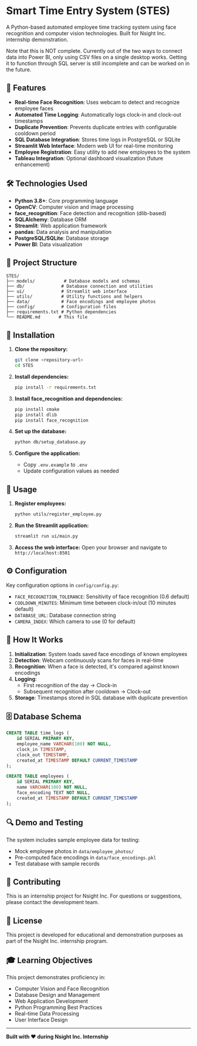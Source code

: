 # Smart Time Entry System (STES)

A Python-based automated employee time tracking system using face recognition and computer vision technologies. Built for Nsight Inc. internship demonstration.

Note that this is NOT complete. Currently out of the two ways to connect data into Power BI, only using CSV files on a single desktop works. Getting it to function through SQL server is still incomplete and can be worked on in the future.

## 🚀 Features

- **Real-time Face Recognition**: Uses webcam to detect and recognize employee faces
- **Automated Time Logging**: Automatically logs clock-in and clock-out timestamps
- **Duplicate Prevention**: Prevents duplicate entries with configurable cooldown period
- **SQL Database Integration**: Stores time logs in PostgreSQL or SQLite
- **Streamlit Web Interface**: Modern web UI for real-time monitoring
- **Employee Registration**: Easy utility to add new employees to the system
- **Tableau Integration**: Optional dashboard visualization (future enhancement)

## 🛠️ Technologies Used

- **Python 3.8+**: Core programming language
- **OpenCV**: Computer vision and image processing
- **face_recognition**: Face detection and recognition (dlib-based)
- **SQLAlchemy**: Database ORM
- **Streamlit**: Web application framework
- **pandas**: Data analysis and manipulation
- **PostgreSQL/SQLite**: Database storage
- **Power BI**: Data visualization

## 📁 Project Structure

```
STES/
├── models/           # Database models and schemas
├── db/              # Database connection and utilities
├── ui/              # Streamlit web interface
├── utils/           # Utility functions and helpers
├── data/            # Face encodings and employee photos
├── config/          # Configuration files
├── requirements.txt # Python dependencies
└── README.md       # This file
```

## 🔧 Installation

1. **Clone the repository:**
   ```bash
   git clone <repository-url>
   cd STES
   ```

2. **Install dependencies:**
   ```bash
   pip install -r requirements.txt
   ```

3. **Install face_recognition and dependencies:**
   ```bash
   pip install cmake
   pip install dlib
   pip install face_recognition
   ```

4. **Set up the database:**
   ```bash
   python db/setup_database.py
   ```

5. **Configure the application:**
   - Copy `.env.example` to `.env`
   - Update configuration values as needed

## 🚀 Usage

1. **Register employees:**
   ```bash
   python utils/register_employee.py
   ```

2. **Run the Streamlit application:**
   ```bash
   streamlit run ui/main.py
   ```

3. **Access the web interface:**
   Open your browser and navigate to `http://localhost:8501`

## ⚙️ Configuration

Key configuration options in `config/config.py`:

- `FACE_RECOGNITION_TOLERANCE`: Sensitivity of face recognition (0.6 default)
- `COOLDOWN_MINUTES`: Minimum time between clock-in/out (10 minutes default)
- `DATABASE_URL`: Database connection string
- `CAMERA_INDEX`: Which camera to use (0 for default)

## 🎯 How It Works

1. **Initialization**: System loads saved face encodings of known employees
2. **Detection**: Webcam continuously scans for faces in real-time
3. **Recognition**: When a face is detected, it's compared against known encodings
4. **Logging**: 
   - First recognition of the day → Clock-in
   - Subsequent recognition after cooldown → Clock-out
5. **Storage**: Timestamps stored in SQL database with duplicate prevention

## 🗄️ Database Schema

```sql
CREATE TABLE time_logs (
    id SERIAL PRIMARY KEY,
    employee_name VARCHAR(100) NOT NULL,
    clock_in TIMESTAMP,
    clock_out TIMESTAMP,
    created_at TIMESTAMP DEFAULT CURRENT_TIMESTAMP
);

CREATE TABLE employees (
    id SERIAL PRIMARY KEY,
    name VARCHAR(100) NOT NULL,
    face_encoding TEXT NOT NULL,
    created_at TIMESTAMP DEFAULT CURRENT_TIMESTAMP
);
```

## 🔍 Demo and Testing

The system includes sample employee data for testing:
- Mock employee photos in `data/employee_photos/`
- Pre-computed face encodings in `data/face_encodings.pkl`
- Test database with sample records

## 🤝 Contributing

This is an internship project for Nsight Inc. For questions or suggestions, please contact the development team.

## 📄 License

This project is developed for educational and demonstration purposes as part of the Nsight Inc. internship program.

## 🎓 Learning Objectives

This project demonstrates proficiency in:
- Computer Vision and Face Recognition
- Database Design and Management
- Web Application Development
- Python Programming Best Practices
- Real-time Data Processing
- User Interface Design

---

**Built with ❤️ during Nsight Inc. Internship**
